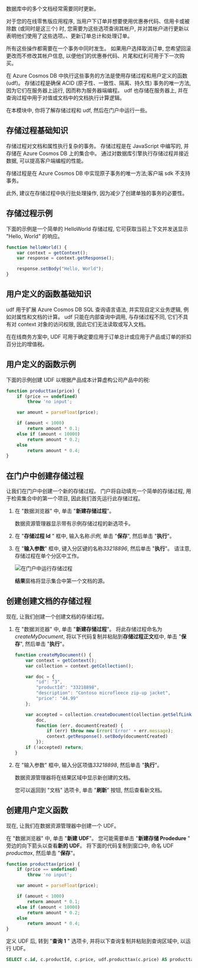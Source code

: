 数据库中的多个文档经常需要同时更新。 

对于您的在线零售版应用程序, 当用户下订单并想要使用优惠券代码、信用卡或被除数 (或同时是这三个) 时, 您需要为这些选项查询其帐户, 并对其帐户进行更新以表明他们使用了这些选项。、更新订单总计和处理订单。

所有这些操作都需要在一个事务中同时发生。 如果用户选择取消订单, 您希望回滚更改而不修改其帐户信息, 以便他们的优惠券代码、片尾和红利可用于下一次购买。

在 Azure Cosmos DB 中执行这些事务的方法是使用存储过程和用户定义的函数 (udf)。 存储过程是确保 ACID (原子性、一致性、隔离、持久性) 事务的唯一方法, 因为它们在服务器上运行, 因而称为服务器端编程。 udf 也存储在服务器上, 并在查询过程中用于对值或文档中的文档执行计算逻辑。 

在本模块中, 你将了解存储过程和 udf, 然后在门户中运行一些。

## <a name="stored-procedure-basics"></a>存储过程基础知识

存储过程对文档和属性执行复杂的事务。 存储过程是在 JavaScript 中编写的, 并存储在 Azure Cosmos DB 上的集合中。 通过对数据库引擎执行存储过程并接近数据, 可以提高客户端编程的性能。

存储过程是在 Azure Cosmos DB 中实现原子事务的唯一方法;客户端 sdk 不支持事务。

此外, 建议在存储过程中执行批处理操作, 因为减少了创建单独的事务的必要性。

## <a name="stored-procedure-example"></a>存储过程示例

下面的示例是一个简单的 HelloWorld 存储过程, 它可获取当前上下文并发送显示 "Hello, World" 的响应。

```javascript
function helloWorld() {
    var context = getContext();
    var response = context.getResponse();

    response.setBody("Hello, World");
}
```

## <a name="user-defined-function-basics"></a>用户定义的函数基础知识

udf 用于扩展 Azure Cosmos DB SQL 查询语言语法, 并实现自定义业务逻辑, 例如对属性和文档的计算。 udf 只能在内部查询中调用, 与存储过程不同, 它们不具有对 context 对象的访问权限, 因此它们无法读取或写入文档。

在在线商务方案中, UDF 可用于确定要应用于订单总计或应用于产品或订单的折扣百分比的增值税。

## <a name="user-defined-function-example"></a>用户定义的函数示例

下面的示例创建 UDF 以根据产品成本计算虚构公司产品中的税:

```javascript
function producttax(price) {
    if (price == undefined) 
        throw 'no input';

    var amount = parseFloat(price);

    if (amount < 1000) 
        return amount * 0.1;
    else if (amount < 10000) 
        return amount * 0.2;
    else
        return amount * 0.4;
}
```

## <a name="create-a-stored-procedure-in-the-portal"></a>在门户中创建存储过程

让我们在门户中创建一个新的存储过程。 门户将自动填充一个简单的存储过程, 用于检索集合中的第一个项目, 因此我们首先运行此存储过程。

1. 在 "数据浏览器" 中, 单击 "**新建存储过程**"。

    数据资源管理器显示带有示例存储过程的新选项卡。

2. 在 "**存储过程 Id** " 框中, 输入名称*示例*, 单击 "**保存**", 然后单击 "**执行**"。


3. 在 "**输入参数**" 框中, 键入分区键的名称*33218896*, 然后单击 "**执行**"。 请注意, 存储过程在单个分区中工作。

    ![在门户中运行存储过程](../media/6-stored-procedure.gif)

    **结果**窗格将显示集合中第一个文档的源。

## <a name="create-a-stored-procedure-that-creates-documents"></a>创建创建文档的存储过程

现在, 让我们创建一个创建文档的存储过程。

1. 在 "数据浏览器" 中, 单击 "**新建存储过程**"。 将此存储过程命名为*createMyDocument*, 将以下代码复制并粘贴到**存储过程正文**框中, 单击 "**保存**", 然后单击 "**执行**"。

    ```javascript
    function createMyDocument() {
        var context = getContext();
        var collection = context.getCollection();

        var doc = {
            "id": "3",
            "productId": "33218898",
            "description": "Contoso microfleece zip-up jacket",
            "price": "44.99"
        };

        var accepted = collection.createDocument(collection.getSelfLink(),
            doc,
            function (err, documentCreated) {
                if (err) throw new Error('Error' + err.message);
                context.getResponse().setBody(documentCreated)
            });
        if (!accepted) return;
    }
    ```

2. 在 "输入参数" 框中, 输入分区项值*33218898*, 然后单击 "**执行**"。

    数据资源管理器将在结果区域中显示新创建的文档。

    您可以返回到 "文档" 选项卡, 单击 "**刷新**" 按钮, 然后查看新文档。 

## <a name="create-a-user-defined-function"></a>创建用户定义函数

现在, 让我们在数据资源管理器中创建一个 UDF。

在 "数据浏览器" 中, 单击 "**新建 UDF**"。 您可能需要单击 "**新建存储 Prodedure** " 旁边的向下箭头以查看**新的 UDF**。 将下面的代码复制到窗口中, 命名 UDF *producttax*, 然后单击 "**保存**"。

```javascript
function producttax(price) {
    if (price == undefined) 
        throw 'no input';

    var amount = parseFloat(price);

    if (amount < 1000) 
        return amount * 0.1;
    else if (amount < 10000) 
        return amount * 0.2;
    else
        return amount * 0.4;
}
```

定义 UDF 后, 转到 "**查询 1** " 选项卡, 并将以下查询复制并粘贴到查询区域中, 以运行 UDF。

```sql
SELECT c.id, c.productId, c.price, udf.producttax(c.price) AS producttax FROM c
```
